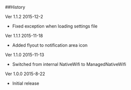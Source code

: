 ##History

Ver 1.1.2 2015-12-2

 - Fixed exception when loading settings file

Ver 1.1.1 2015-11-18

 - Added flyout to notification area icon

Ver 1.1.0 2015-11-13

 - Switched from internal NativeWifi to ManagedNativeWifi

Ver 1.0.0 2015-8-22

 - Initial release

